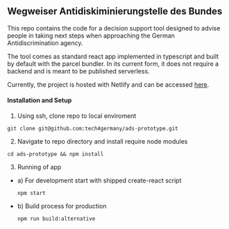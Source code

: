 ## Wegweiser Antidiskiminierungstelle des Bundes

This repo contains the code for a decision support tool designed to advise people
in taking next steps when approaching the German Antidiscrimination agency.

The tool comes as standard react app implemented in typescript and built by default
with the parcel bundler. In its current form, it does not require a backend and is
meant to be published serverless.

Currently, the project is hosted with Netlify and can be accessed [here](epic-fermat-07e38c.netlify.app/).

#### Installation and Setup

1. Using ssh, clone repo to local enviroment

`git clone git@github.com:tech4germany/ads-prototype.git`

2. Navigate to repo directory and install require node modules

`cd ads-prototype && npm install`

3. Running of app
  * a) For development start with shipped create-react script

    `npm start`
  * b) Build process for production

    `npm run build:alternative`

